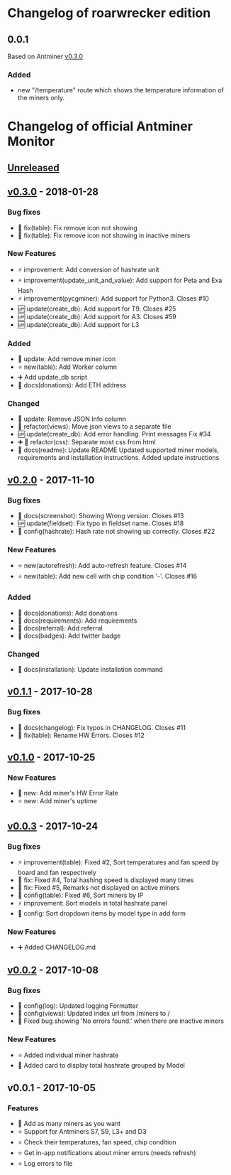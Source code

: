 # Changelog of roarwrecker edition

## 0.0.1
Based on Antminer [v0.3.0]

### Added
- new "/temperature" route which shows the temperature information of the miners only.

# Changelog of official Antminer Monitor

## [Unreleased]

## [v0.3.0] - 2018-01-28
### Bug fixes
- :bug: fix(table): Fix remove icon not showing
- :bug: fix(table): Fix remove icon not showing in inactive miners

### New Features
- :zap: improvement: Add conversion of hashrate unit
- :zap: improvement(update_unit_and_value): Add support for Peta and Exa Hash
- :zap: improvement(pycgminer): Add support for Python3. Closes #10
- :up: update(create_db): Add support for T9. Closes #25
- :up: update(create_db): Add support for A3. Closes #59
- :up: update(create_db): Add support for L3

### Added
- :lipstick: update: Add remove miner icon
- :star: new(table): Add Worker column
- :heavy_plus_sign: Add update_db script
- :pencil: docs(donations): Add ETH address

### Changed
- :lipstick: update: Remove JSON Info column
- :shirt: refactor(views): Move json views to a separate file
- :up: update(create_db): Add error handling. Print messages Fix #34
- :heavy_plus_sign: :shirt: refactor(css): Separate most css from html
- :pencil: docs(readme): Update README
Updated supported miner models, requirements and installation instructions. Added update instructions

## [v0.2.0] - 2017-11-10
### Bug fixes
- :pencil: docs(screenshot): Showing Wrong version. Closes #13
- :up: update(fieldset): Fix typo in fieldset name. Closes #18
- :wrench: config(hashrate): Hash rate not showing up correctly. Closes #22

### New Features
- :star: new(autorefresh): Add auto-refresh feature. Closes #14
- :star: new(table): Add new cell with chip condition '-'. Closes #16

### Added
- :pencil: docs(donations): Add donations
- :pencil: docs(requirements): Add requirements
- :pencil: docs(referral): Add referral
- :pencil: docs(badges): Add twitter badge

### Changed
- :pencil: docs(installation): Update installation command

## [v0.1.1] - 2017-10-28
### Bug fixes
- :pencil: docs(changelog): Fix typos in CHANGELOG. Closes #11
- :bug: fix(table): Rename <th>HW Errors</th>. Closes #12

## [v0.1.0] - 2017-10-25
### New Features
- :star2: new: Add miner's HW Error Rate
- :star: new: Add miner's uptime

## [v0.0.3] - 2017-10-24
### Bug fixes
- :zap: improvement(table): Fixed #2, Sort temperatures and fan speed by board and fan respectively
- :bug: fix: Fixed #4, Total hashing speed is displayed many times
- :bug: fix: Fixed #5, Remarks not displayed on active miners
- :wrench: config(table): Fixed #6, Sort miners by IP
- :zap: improvement: Sort models in total hashrate panel
- :wrench: config: Sort dropdown items by model type in add form

### New Features
- :heavy_plus_sign: Added CHANGELOG.md

## [v0.0.2] - 2017-10-08
### Bug fixes
- :wrench: config(log): Updated logging Formatter
- :wrench: config(views): Updated index url from /miners to /
- :bug: Fixed bug showing 'No errors found.' when there are inactive miners

### New Features
- :star: Added individual miner hashrate
- :star2: Added card to display total hashrate grouped by Model

## v0.0.1 - 2017-10-05
### Features
- :star2: Add as many miners as you want
- :star: Support for Antminers S7, S9, L3+ and D3
- :star: Check their temperatures, fan speed, chip condition
- :star: Get in-app notifications about miner errors (needs refresh)
- :star: Log errors to file

[Unreleased]: https://github.com/anselal/antminer-monitor/compare/v0.3.0...HEAD
[v0.3.0]: https://github.com/anselal/antminer-monitor/compare/v0.2.0...v0.3.0
[v0.2.0]: https://github.com/anselal/antminer-monitor/compare/v0.1.1...v0.2.0
[v0.1.1]: https://github.com/anselal/antminer-monitor/compare/v0.1.0...v0.1.1
[v0.1.0]: https://github.com/anselal/antminer-monitor/compare/v0.0.3...v0.1.0
[v0.0.3]: https://github.com/anselal/antminer-monitor/compare/v0.0.2...v0.0.3
[v0.0.2]: https://github.com/anselal/antminer-monitor/compare/v0.0.1...v0.0.2